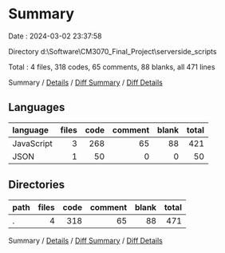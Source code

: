 # Summary

Date : 2024-03-02 23:37:58

Directory d:\\Software\\CM3070_Final_Project\\serverside_scripts

Total : 4 files,  318 codes, 65 comments, 88 blanks, all 471 lines

Summary / [Details](details.md) / [Diff Summary](diff.md) / [Diff Details](diff-details.md)

## Languages
| language | files | code | comment | blank | total |
| :--- | ---: | ---: | ---: | ---: | ---: |
| JavaScript | 3 | 268 | 65 | 88 | 421 |
| JSON | 1 | 50 | 0 | 0 | 50 |

## Directories
| path | files | code | comment | blank | total |
| :--- | ---: | ---: | ---: | ---: | ---: |
| . | 4 | 318 | 65 | 88 | 471 |

Summary / [Details](details.md) / [Diff Summary](diff.md) / [Diff Details](diff-details.md)
